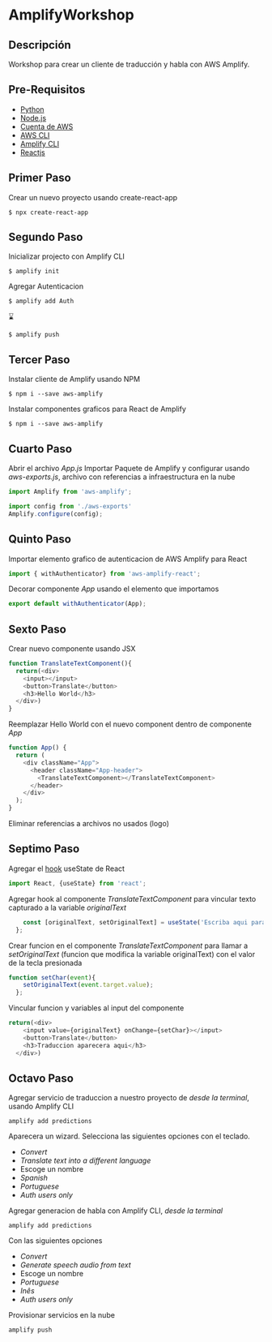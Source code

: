 # AmplifyWorkshop

## Descripción
Workshop para crear un cliente de traducción y habla con AWS Amplify.

## Pre-Requisitos
* [Python](https://www.python.org/)
* [Node.js](https://nodejs.org)
* [Cuenta de AWS](https://console.aws.amazon.com)
* [AWS CLI](https://aws.amazon.com/cli/)
* [Amplify CLI](https://aws-amplify.github.io/docs/cli-toolchain/quickstart)
* [Reactjs](https://reactjs.org/docs/create-a-new-react-app.html)

## Primer Paso
Crear un nuevo proyecto usando create-react-app
```
$ npx create-react-app
```

## Segundo Paso
Inicializar projecto con Amplify CLI 
```
$ amplify init
```
Agregar Autenticacion 
```
$ amplify add Auth
```
⌛️
```
$ amplify push
```

## Tercer Paso
Instalar cliente de Amplify usando NPM
```
$ npm i --save aws-amplify 
```
Instalar componentes graficos para React de Amplify
```
$ npm i --save aws-amplify
``` 

## Cuarto Paso
Abrir el archivo *App.js* 
Importar Paquete de Amplify y configurar usando *aws-exports.js*, archivo con referencias a infraestructura en la nube
```javascript
import Amplify from 'aws-amplify';

import config from './aws-exports'
Amplify.configure(config);
```

## Quinto Paso
Importar elemento grafico de autenticacion de AWS Amplify para React
```javascript
import { withAuthenticator} from 'aws-amplify-react';
```
Decorar componente *App* usando el elemento que importamos
```javascript
export default withAuthenticator(App);
```

## Sexto Paso
Crear nuevo componente usando JSX
```javascript
function TranslateTextComponent(){
  return(<div>
    <input></input>
    <button>Translate</button>
    <h3>Hello World</h3>
  </div>)
}
```
Reemplazar Hello World con el nuevo component dentro de componente *App*
```javascript
function App() {
  return (
    <div className="App">
      <header className="App-header">
        <TranslateTextComponent></TranslateTextComponent>
      </header>
    </div>
  );
}
```
Eliminar referencias a archivos no usados (logo)

## Septimo Paso
Agregar el [hook](https://reactjs.org/docs/hooks-intro.html) useState de React
```javascript
import React, {useState} from 'react';
```
Agregar hook al componente *TranslateTextComponent* para vincular texto capturado a la variable *originalText*
```javascript
    const [originalText, setOriginalText] = useState('Escriba aqui para traducir');
  };
```
Crear funcion en el componente *TranslateTextComponent* para llamar a *setOriginalText* (funcion que modifica la variable originalText) con el valor de la tecla presionada
```javascript
function setChar(event){
    setOriginalText(event.target.value);
  };
```
Vincular funcion y variables al input del componente
```javascript
return(<div>
    <input value={originalText} onChange={setChar}></input>
    <button>Translate</button>
    <h3>Traduccion aparecera aqui</h3>
  </div>)
```

## Octavo Paso
Agregar servicio de traduccion a nuestro proyecto de *desde la terminal*, usando Amplify CLI 
```
amplify add predictions
```
Aparecera un wizard.
Selecciona las siguientes opciones con el teclado.
* _Convert_
* _Translate text into a different language_
* Escoge un nombre
* _Spanish_
* _Portuguese_
* _Auth users only_

Agregar generacion de habla con Amplify CLI, *desde la terminal*
```
amplify add predictions
```
Con las siguientes opciones 
* _Convert_
* _Generate speech audio from text_
* Escoge un nombre
* _Portuguese_
* _Inês_
* _Auth users only_

Provisionar servicios en la nube
```
amplify push
```
